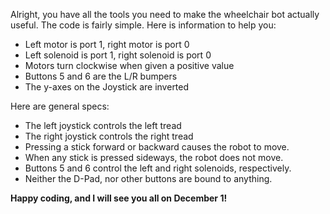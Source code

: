 Alright, you have all the tools you need to make the wheelchair bot actually useful. The code is fairly simple. Here is information to help you:

* Left motor is port 1, right motor is port 0
* Left solenoid is port 1, right solenoid is port 0
* Motors turn clockwise when given a positive value
* Buttons 5 and 6 are the L/R bumpers
* The y-axes on the Joystick are inverted

Here are general specs:
* The left joystick controls the left tread
* The right joystick controls the right tread
* Pressing a stick forward or backward causes the robot to move.
* When any stick is pressed sideways, the robot does not move.
* Buttons 5 and 6 control the left and right solenoids, respectively.
* Neither the D-Pad, nor other buttons are bound to anything.

**Happy coding, and I will see you all on December 1!**
